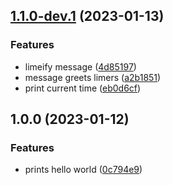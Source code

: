 ## [1.1.0-dev.1](https://github.com/AntonNilsson113/Git-release/compare/v1.0.0...v1.1.0-dev.1) (2023-01-13)


### Features

* limeify message ([4d85197](https://github.com/AntonNilsson113/Git-release/commit/4d851971486c5a75dee4730554f4e25fcc9da0ca))
* message greets limers ([a2b1851](https://github.com/AntonNilsson113/Git-release/commit/a2b18514fda716cce80d3526fd1db14590178bcb))
* print current time ([eb0d6cf](https://github.com/AntonNilsson113/Git-release/commit/eb0d6cf51df4e7a7a6f1935f837516ecaf05201a))

## 1.0.0 (2023-01-12)


### Features

* prints hello world ([0c794e9](https://github.com/Lundalogik/trainee-release-with-git/commit/0c794e9059097481ba270262b3117e13f0cccd66))
